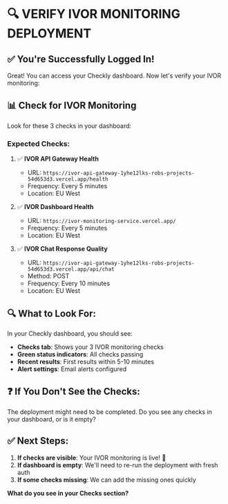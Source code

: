 # 🔍 VERIFY IVOR MONITORING DEPLOYMENT

## ✅ You're Successfully Logged In!

Great! You can access your Checkly dashboard. Now let's verify your IVOR monitoring:

## 📊 Check for IVOR Monitoring

Look for these 3 checks in your dashboard:

### Expected Checks:
1. ✅ **IVOR API Gateway Health**
   - URL: `https://ivor-api-gateway-1yhe12lks-robs-projects-54d653d3.vercel.app/health`
   - Frequency: Every 5 minutes
   - Location: EU West

2. ✅ **IVOR Dashboard Health** 
   - URL: `https://ivor-monitoring-service.vercel.app/`
   - Frequency: Every 5 minutes
   - Location: EU West

3. ✅ **IVOR Chat Response Quality**
   - URL: `https://ivor-api-gateway-1yhe12lks-robs-projects-54d653d3.vercel.app/api/chat`
   - Method: POST
   - Frequency: Every 10 minutes
   - Location: EU West

## 🔍 What to Look For:

In your Checkly dashboard, you should see:
- **Checks tab**: Shows your 3 IVOR monitoring checks
- **Green status indicators**: All checks passing
- **Recent results**: First results within 5-10 minutes
- **Alert settings**: Email alerts configured

## ❓ If You Don't See the Checks:

The deployment might need to be completed. Do you see any checks in your dashboard, or is it empty?

## ✅ Next Steps:

1. **If checks are visible**: Your IVOR monitoring is live! 🎉
2. **If dashboard is empty**: We'll need to re-run the deployment with fresh auth
3. **If some checks missing**: We can add the missing ones quickly

**What do you see in your Checks section?**
